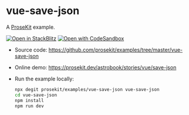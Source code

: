 # vue-save-json

A [ProseKit](https://prosekit.dev) example.

[![Open in StackBlitz](https://developer.stackblitz.com/img/open_in_stackblitz.svg)](https://stackblitz.com/github/prosekit/examples/tree/master/vue-save-json)
[![Open with CodeSandbox](https://assets.codesandbox.io/github/button-edit-lime.svg)](https://codesandbox.io/p/sandbox/github/prosekit/examples/tree/master/vue-save-json)

- Source code: https://github.com/prosekit/examples/tree/master/vue-save-json
- Online demo: https://prosekit.dev/astrobook/stories/vue/save-json
- Run the example locally:

  ```bash
  npx degit prosekit/examples/vue-save-json vue-save-json
  cd vue-save-json
  npm install
  npm run dev
  ```

